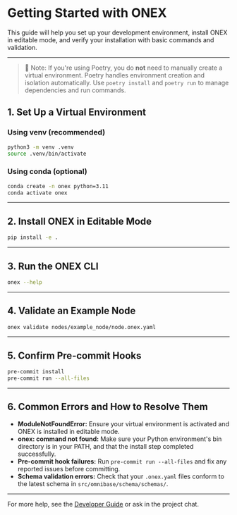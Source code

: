 <!-- === OmniNode:Metadata ===
author: OmniNode Team
copyright: OmniNode Team
created_at: '2025-05-28T12:40:26.406368'
description: Stamped by ONEX
entrypoint: python://getting_started.md
hash: 63906b65b3fde8b465e4a122d72d6050e4ef2e2f9dc8e2b8900fe56fb469ba63
last_modified_at: '2025-05-29T11:50:14.952489+00:00'
lifecycle: active
meta_type: tool
metadata_version: 0.1.0
name: getting_started.md
namespace: omnibase.getting_started
owner: OmniNode Team
protocol_version: 0.1.0
runtime_language_hint: python>=3.11
schema_version: 0.1.0
state_contract: state_contract://default
tools: null
uuid: 80cf6761-f3ac-4a05-a7ad-c8fc1a1009cb
version: 1.0.0

<!-- === /OmniNode:Metadata === -->


# Getting Started with ONEX

This guide will help you set up your development environment, install ONEX in editable mode, and verify your installation with basic commands and validation.

---


> 📝 Note: If you're using Poetry, you do **not** need to manually create a virtual environment. Poetry handles environment creation and isolation automatically. Use `poetry install` and `poetry run` to manage dependencies and run commands.

## 1. Set Up a Virtual Environment

### Using venv (recommended)
```bash
python3 -m venv .venv
source .venv/bin/activate
```

### Using conda (optional)
```bash
conda create -n onex python=3.11
conda activate onex
```

---

## 2. Install ONEX in Editable Mode

```bash
pip install -e .
```

---

## 3. Run the ONEX CLI

```bash
onex --help
```

---

## 4. Validate an Example Node

```bash
onex validate nodes/example_node/node.onex.yaml
```

---

## 5. Confirm Pre-commit Hooks

```bash
pre-commit install
pre-commit run --all-files
```

---

## 6. Common Errors and How to Resolve Them

- **ModuleNotFoundError:** Ensure your virtual environment is activated and ONEX is installed in editable mode.
- **onex: command not found:** Make sure your Python environment's bin directory is in your PATH, and that the install step completed successfully.
- **Pre-commit hook failures:** Run `pre-commit run --all-files` and fix any reported issues before committing.
- **Schema validation errors:** Check that your `.onex.yaml` files conform to the latest schema in `src/omnibase/schema/schemas/`.

---

For more help, see the [Developer Guide](../nodes/developer_guide.md) or ask in the project chat.
